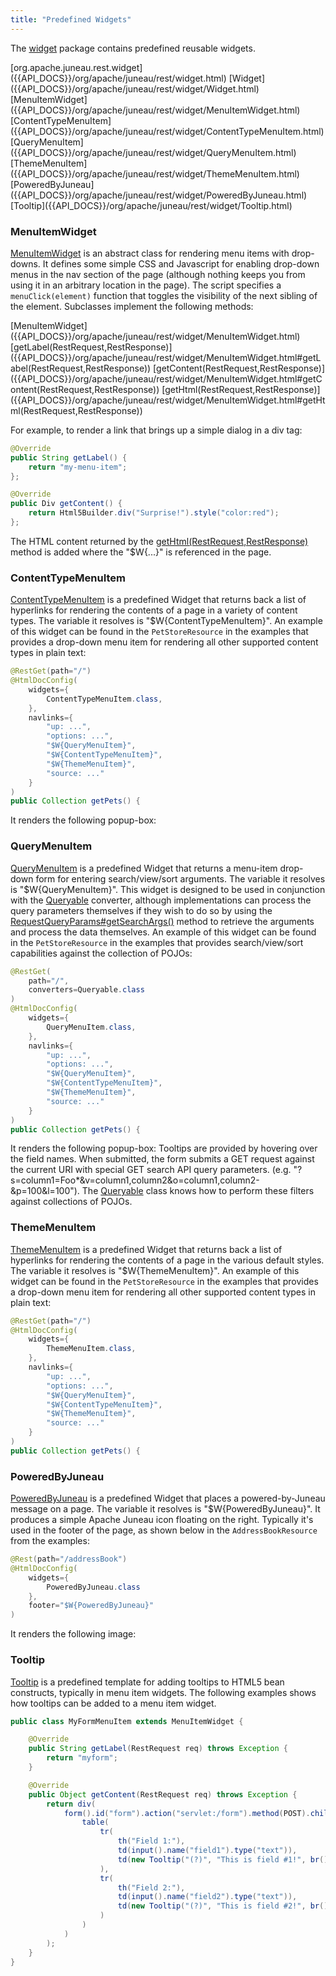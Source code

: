 ```yaml
---
title: "Predefined Widgets"
---
```


The [widget]({{API_DOCS}}/org/apache/juneau/rest/widget.html) package contains predefined reusable widgets.

<tree>
<node-0><java-package>[org.apache.juneau.rest.widget]({{API_DOCS}}/org/apache/juneau/rest/widget.html)</java-package></node-0>
<node-1><java-class>[Widget]({{API_DOCS}}/org/apache/juneau/rest/widget/Widget.html)</java-class></node-1>
<node-1><java-class>[MenuItemWidget]({{API_DOCS}}/org/apache/juneau/rest/widget/MenuItemWidget.html)</java-class></node-1>
<node-1><java-class>[ContentTypeMenuItem]({{API_DOCS}}/org/apache/juneau/rest/widget/ContentTypeMenuItem.html)</java-class></node-1>
<node-1><java-class>[QueryMenuItem]({{API_DOCS}}/org/apache/juneau/rest/widget/QueryMenuItem.html)</java-class></node-1>
<node-1><java-class>[ThemeMenuItem]({{API_DOCS}}/org/apache/juneau/rest/widget/ThemeMenuItem.html)</java-class></node-1>
<node-1><java-class>[PoweredByJuneau]({{API_DOCS}}/org/apache/juneau/rest/widget/PoweredByJuneau.html)</java-class></node-1>
<node-1><java-class>[Tooltip]({{API_DOCS}}/org/apache/juneau/rest/widget/Tooltip.html)</java-class></node-1>
</tree>

### MenuItemWidget

[MenuItemWidget]({{API_DOCS}}/org/apache/juneau/rest/widget/MenuItemWidget.html) is an abstract class for rendering menu items with drop-downs.
It defines some simple CSS and Javascript for enabling drop-down menus in the nav section of the page (although nothing keeps you from using it in an arbitrary location in the page).
The script specifies a `menuClick(element)` function that toggles the visibility of the next sibling of the element.
Subclasses implement the following methods:

<tree>
<node-0><java-class>[MenuItemWidget]({{API_DOCS}}/org/apache/juneau/rest/widget/MenuItemWidget.html)</java-class></node-0>
<node-1><java-method>[getLabel(RestRequest,RestResponse)]({{API_DOCS}}/org/apache/juneau/rest/widget/MenuItemWidget.html#getLabel(RestRequest,RestResponse))</java-method></node-1>
<node-1><java-method>[getContent(RestRequest,RestResponse)]({{API_DOCS}}/org/apache/juneau/rest/widget/MenuItemWidget.html#getContent(RestRequest,RestResponse))</java-method></node-1>
<node-1><java-method>[getHtml(RestRequest,RestResponse)]({{API_DOCS}}/org/apache/juneau/rest/widget/MenuItemWidget.html#getHtml(RestRequest,RestResponse))</java-method></node-1>
</tree>

For example, to render a link that brings up a simple dialog in a div tag:

```java
@Override
public String getLabel() {
    return "my-menu-item";
};

@Override
public Div getContent() {
    return Html5Builder.div("Surprise!").style("color:red");
};
```

The HTML content returned by the [getHtml(RestRequest,RestResponse)]({{API_DOCS}}/org/apache/juneau/rest/widget/MenuItemWidget.html#getHtml(RestRequest,RestResponse)) method is added where the "$W\{...\}" is referenced in the page.

### ContentTypeMenuItem

[ContentTypeMenuItem]({{API_DOCS}}/org/apache/juneau/rest/widget/ContentTypeMenuItem.html) is a predefined Widget that returns back a list of hyperlinks for rendering the contents of a page in a variety of content types.
The variable it resolves is "$W\{ContentTypeMenuItem\}".
An example of this widget can be found in the `PetStoreResource` in the examples that provides a drop-down menu item for rendering all other supported content types in plain text:

```java
@RestGet(path="/")
@HtmlDocConfig(
    widgets={
        ContentTypeMenuItem.class,
    },
    navlinks={
        "up: ...",
        "options: ...",
        "$W{QueryMenuItem}",
        "$W{ContentTypeMenuItem}",
        "$W{ThemeMenuItem}",
        "source: ..."
    }
)
public Collection getPets() {
```

It renders the following popup-box:

### QueryMenuItem

[QueryMenuItem]({{API_DOCS}}/org/apache/juneau/rest/widget/QueryMenuItem.html) is a predefined Widget that returns a menu-item drop-down form for entering search/view/sort arguments.
The variable it resolves is "$W\{QueryMenuItem\}".
This widget is designed to be used in conjunction with the [Queryable]({{API_DOCS}}/org/apache/juneau/rest/converter/Queryable.html) converter, although implementations can process the query parameters themselves if they wish to do so by using the [RequestQueryParams#getSearchArgs()]({{API_DOCS}}/org/apache/juneau/rest/httppart/RequestQueryParams.html#getSearchArgs()) method to retrieve the arguments and process the data themselves.
An example of this widget can be found in the `PetStoreResource` in the examples that provides search/view/sort capabilities against the collection of POJOs:

```java
@RestGet(
    path="/",
    converters=Queryable.class
)
@HtmlDocConfig(
    widgets={
        QueryMenuItem.class,
    },
    navlinks={
        "up: ...",
        "options: ...",
        "$W{QueryMenuItem}",
        "$W{ContentTypeMenuItem}",
        "$W{ThemeMenuItem}",
        "source: ..."
    }
)
public Collection getPets() {
```

It renders the following popup-box: Tooltips are provided by hovering over the field names.
When submitted, the form submits a GET request against the current URI with special GET search API query parameters.
(e.g.
"?s=column1=Foo*&v=column1,column2&o=column1,column2-&p=100&l=100").
The [Queryable]({{API_DOCS}}/org/apache/juneau/rest/converter/Queryable.html) class knows how to perform these filters against collections of POJOs.

### ThemeMenuItem

[ThemeMenuItem]({{API_DOCS}}/org/apache/juneau/rest/widget/ThemeMenuItem.html) is a predefined Widget that returns back a list of hyperlinks for rendering the contents of a page in the various default styles.
The variable it resolves is "$W\{ThemeMenuItem\}".
An example of this widget can be found in the `PetStoreResource` in the examples that provides a drop-down menu item for rendering all other supported content types in plain text:

```java
@RestGet(path="/")
@HtmlDocConfig(
    widgets={
        ThemeMenuItem.class,
    },
    navlinks={
        "up: ...",
        "options: ...",
        "$W{QueryMenuItem}",
        "$W{ContentTypeMenuItem}",
        "$W{ThemeMenuItem}",
        "source: ..."
    }
)
public Collection getPets() {
```

### PoweredByJuneau

[PoweredByJuneau]({{API_DOCS}}/org/apache/juneau/rest/widget/PoweredByJuneau.html) is a predefined Widget that places a powered-by-Juneau message on a page.
The variable it resolves is "$W\{PoweredByJuneau\}".
It produces a simple Apache Juneau icon floating on the right.
Typically it's used in the footer of the page, as shown below in the `AddressBookResource` from the examples:

```java
@Rest(path="/addressBook")
@HtmlDocConfig(
    widgets={
        PoweredByJuneau.class
    },
    footer="$W{PoweredByJuneau}"
)
```

It renders the following image:

### Tooltip

[Tooltip]({{API_DOCS}}/org/apache/juneau/rest/widget/Tooltip.html) is a predefined template for adding tooltips to HTML5 bean constructs, typically in menu item widgets.
The following examples shows how tooltips can be added to a menu item widget.

```java
public class MyFormMenuItem extends MenuItemWidget {

    @Override
    public String getLabel(RestRequest req) throws Exception {
        return "myform";
    }

    @Override
    public Object getContent(RestRequest req) throws Exception {
        return div(
            form().id("form").action("servlet:/form").method(POST).children(
                table(
                    tr(
                        th("Field 1:"),
                        td(input().name("field1").type("text")),
                        td(new Tooltip("(?)", "This is field #1!", br(), "(e.g. '", code("Foo"), "')"))
                    ),
                    tr(
                        th("Field 2:"),
                        td(input().name("field2").type("text")),
                        td(new Tooltip("(?)", "This is field #2!", br(), "(e.g. '", code("Bar"), "')"))
                    )
                )
            )
        );
    }
}
```
